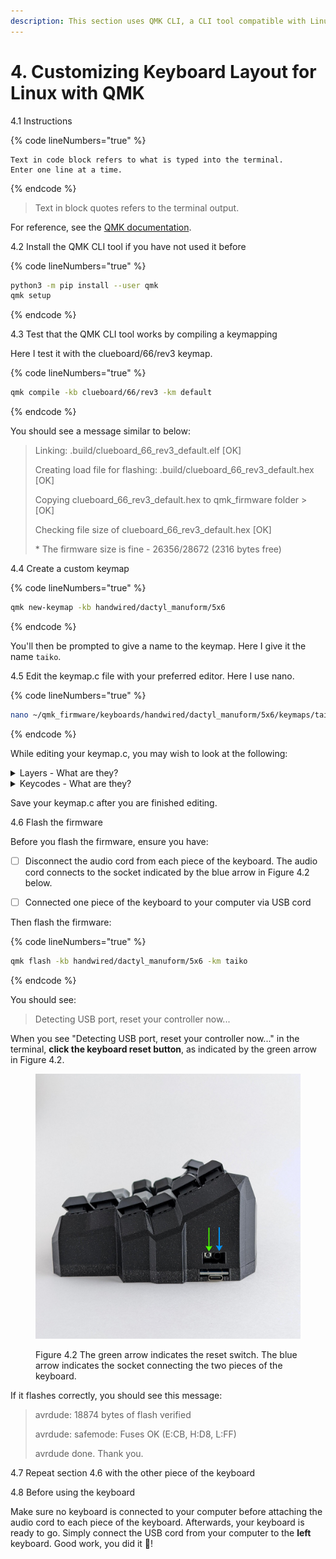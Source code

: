 ```yaml
---
description: This section uses QMK CLI, a CLI tool compatible with Linux, Mac and Windows.
---
```


# 4. Customizing Keyboard Layout for Linux with QMK

4.1 Instructions

{% code lineNumbers="true" %}
```
Text in code block refers to what is typed into the terminal.
Enter one line at a time.
```
{% endcode %}

> Text in block quotes refers to the terminal output.

For reference, see the [QMK documentation](https://docs.qmk.fm/).



4.2 Install the QMK CLI tool if you have not used it before

{% code lineNumbers="true" %}
```bash
python3 -m pip install --user qmk 
qmk setup
```
{% endcode %}



4.3 Test that the QMK CLI tool works by compiling a keymapping

Here I test it with the clueboard/66/rev3 keymap.

{% code lineNumbers="true" %}
```bash
qmk compile -kb clueboard/66/rev3 -km default
```
{% endcode %}

You should see a message similar to below:

> Linking: .build/clueboard\_66\_rev3\_default.elf \[OK]
>
> Creating load file for flashing: .build/clueboard\_66\_rev3\_default.hex \[OK]
>
> Copying clueboard\_66\_rev3\_default.hex to qmk\_firmware folder > \[OK]
>
> Checking file size of clueboard\_66\_rev3\_default.hex \[OK]
>
> \* The firmware size is fine - 26356/28672 (2316 bytes free)



4.4 Create a custom keymap

{% code lineNumbers="true" %}
```bash
qmk new-keymap -kb handwired/dactyl_manuform/5x6
```
{% endcode %}

You'll then be prompted to give a name to the keymap. Here I give it the name `taiko`.&#x20;



4.5 Edit the keymap.c file with your preferred editor. Here I use nano.

{% code lineNumbers="true" %}
```bash
nano ~/qmk_firmware/keyboards/handwired/dactyl_manuform/5x6/keymaps/taiko/keymap.c
```
{% endcode %}

While editing your keymap.c, you may wish to look at the following:

<details>

<summary>Layers - What are they?</summary>

Keyboards flashed with QMK are able use layers, which is a QMK specific functionality.&#x20;

Layers are similar to a Fn or FnLock key that is seen on some keyboards. For reference, see the [Switching and Toggling Layers](https://beta.docs.qmk.fm/using-qmk/software-features/feature\_layers#switching-and-toggling-layers-id-switching-and-toggling-layers) on the QMK website.

Layer keys are what you press on your keyboard to switch to a different layer. The `RAISE` and `LOWER` keycodes raises and lowers the layer, similar to Fn or Shift on a regular keyboard.&#x20;

If you have been following along, look in your current keymap.c file. As an example of how layere keys work, here you must hold "RAISE" and press "P" to get "Scroll Lock" on layer the upper layer. The lower layer works the same way.

A more useful layer key is the DF(layer) key. The DF stands for Default. It is similar to a FnLock key seen on some keyboards. Tapping this key changes your keymapping to the new layer until you decide to switch to a different layer by pressing another DF key.

`[QWERTY] = LAYOUT5x6()` refers to the default base layer.

</details>

<details>

<summary>Keycodes - What are they?</summary>

Keycodes are functions that start with `KC_`.&#x20;

For example, say we want it so that when we press the top left button of our keyboard, it produces an `=` equal sign.

If we look at our current keymap.c, we will see that the keycode furthest to the top left is `KC_ESC` (assuming you have been following along this section). We want to replace `KC_ESC` with the keymap for `=`, so we go to the[ QMK List of Keycodes](https://docs.qmk.fm/#/keycodes) to check.

A quick Ctrl+F for `=` brings us to the following.&#x20;

<img src=".gitbook/assets/image.png" alt="dactyl-manuform-qmk-tutorial-for-linux-what-are-keycodes" data-size="line">

Now we know to replace `KC_ESC` with `KC_EQUAL`, or its alias `KC_EQL`. After we flash the firmware in section 4.6 with our new keymap.c, the keyswitch to the top left of our keyboard will output `=` .

</details>

Save your keymap.c after you are finished editing.



4.6 Flash the firmware

Before you flash the firmware, ensure you have:

* [ ] Disconnect the audio cord from each piece of the keyboard. The audio cord connects to the socket indicated by the blue arrow in Figure 4.2 below.
* [ ] Connected one piece of the keyboard to your computer via USB cord



Then flash the firmware:

{% code lineNumbers="true" %}
```bash
qmk flash -kb handwired/dactyl_manuform/5x6 -km taiko
```
{% endcode %}

You should see:

> Detecting USB port, reset your controller now...

When you see "Detecting USB port, reset your controller now..." in the terminal, **click the keyboard reset button**, as indicated by the green arrow in Figure 4.2.

<figure><img src=".gitbook/assets/taikorobotics_ergonomic_split_mechanical_curvilinear_keyboard_with_audio_socket.jpg" alt="dactyl-manuform-qmk-tutorial-for-linux-reset-button"><figcaption><p>Figure 4.2 The green arrow indicates the reset switch. The blue arrow indicates the socket connecting the two pieces of the keyboard.</p></figcaption></figure>



If it flashes correctly, you should see this message:&#x20;

> avrdude: 18874 bytes of flash verified&#x20;
>
> avrdude: safemode: Fuses OK (E:CB, H:D8, L:FF)&#x20;
>
> avrdude done. Thank you.



4.7 Repeat section 4.6 with the other piece of the keyboard



4.8 Before using the keyboard

Make sure no keyboard is connected to your computer before attaching the audio cord to each piece of the keyboard. Afterwards, your keyboard is ready to go. Simply connect the USB cord from your computer to the **left** keyboard. Good work, you did it 🥳!

